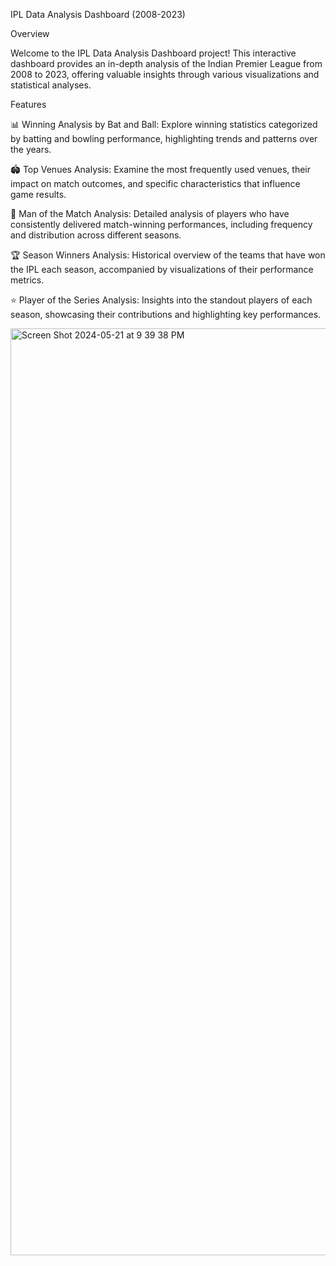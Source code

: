 IPL Data Analysis Dashboard (2008-2023)

Overview

Welcome to the IPL Data Analysis Dashboard project! This interactive dashboard provides an in-depth analysis of the Indian Premier League from 2008 to 2023, offering valuable insights through various visualizations and statistical analyses.

Features

📊 Winning Analysis by Bat and Ball: Explore winning statistics categorized by batting and bowling performance, highlighting trends and patterns over the years.

🏟️ Top Venues Analysis: Examine the most frequently used venues, their impact on match outcomes, and specific characteristics that influence game results.

🏅 Man of the Match Analysis: Detailed analysis of players who have consistently delivered match-winning performances, including frequency and distribution across different seasons.

🏆 Season Winners Analysis: Historical overview of the teams that have won the IPL each season, accompanied by visualizations of their performance metrics.

⭐ Player of the Series Analysis: Insights into the standout players of each season, showcasing their contributions and highlighting key performances.


<img width="1483" alt="Screen Shot 2024-05-21 at 9 39 38 PM" src="https://github.com/Daamiya/IPLAnalysisDashboard/assets/91697345/182f2f7a-a25b-4640-8de2-bab91fd63453">

